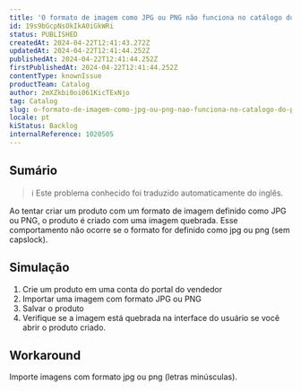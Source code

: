 ```yaml
---
title: 'O formato de imagem como JPG ou PNG não funciona no catálogo do portal do vendedor'
id: 19s9bGcpNsOkIkA0iGkWRi
status: PUBLISHED
createdAt: 2024-04-22T12:41:43.272Z
updatedAt: 2024-04-22T12:41:44.252Z
publishedAt: 2024-04-22T12:41:44.252Z
firstPublishedAt: 2024-04-22T12:41:44.252Z
contentType: knownIssue
productTeam: Catalog
author: 2mXZkbi0oi061KicTExNjo
tag: Catalog
slug: o-formato-de-imagem-como-jpg-ou-png-nao-funciona-no-catalogo-do-portal-do-vendedor
locale: pt
kiStatus: Backlog
internalReference: 1020505
---
```


## Sumário

>ℹ️ Este problema conhecido foi traduzido automaticamente do inglês.


Ao tentar criar um produto com um formato de imagem definido como JPG ou PNG, o produto é criado com uma imagem quebrada. Esse comportamento não ocorre se o formato for definido como jpg ou png (sem capslock).

## Simulação



1. Crie um produto em uma conta do portal do vendedor
2. Importar uma imagem com formato JPG ou PNG
3. Salvar o produto
4. Verifique se a imagem está quebrada na interface do usuário se você abrir o produto criado.



## Workaround


Importe imagens com formato jpg ou png (letras minúsculas).





